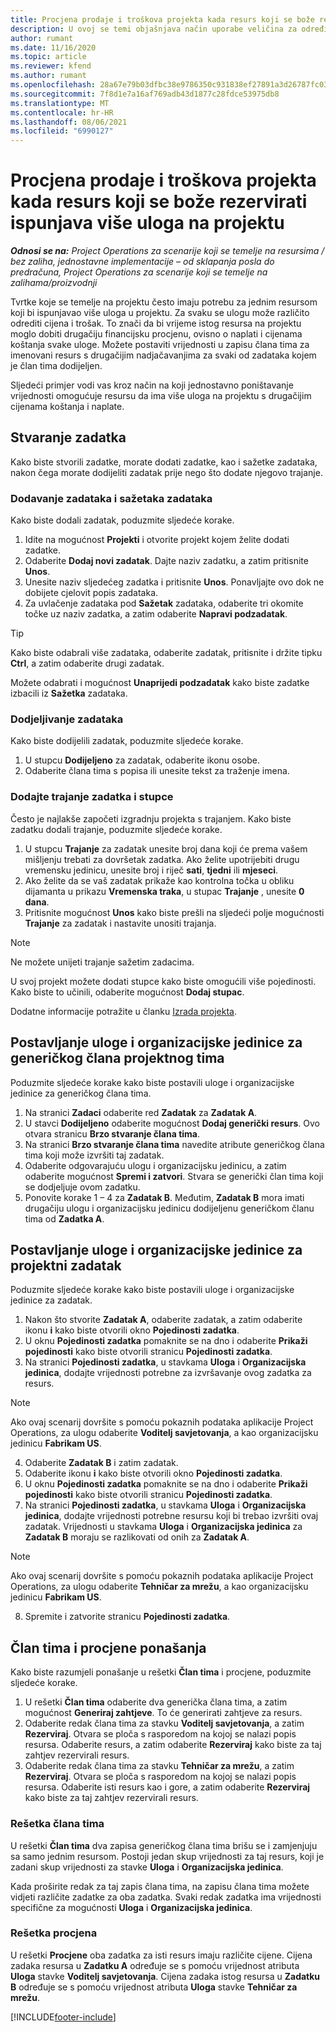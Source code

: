 ```yaml
---
title: Procjena prodaje i troškova projekta kada resurs koji se bože rezervirati ispunjava više uloga na projektu
description: U ovoj se temi objašnjava način uporabe veličina za određivanje cijena za potporu procjenama cijena i troškova za resurs koji ispunjava više uloga u projektu.
author: rumant
ms.date: 11/16/2020
ms.topic: article
ms.reviewer: kfend
ms.author: rumant
ms.openlocfilehash: 28a67e79b03dfbc38e9786350c931838ef27891a3d26787fc0334e0572528228
ms.sourcegitcommit: 7f8d1e7a16af769adb43d1877c28fdce53975db8
ms.translationtype: MT
ms.contentlocale: hr-HR
ms.lasthandoff: 08/06/2021
ms.locfileid: "6990127"
---
```

# <a name="estimate-project-sales-and-costs-when-a-bookable-resource-fills-multiple-roles-on-a-project"></a>Procjena prodaje i troškova projekta kada resurs koji se bože rezervirati ispunjava više uloga na projektu 

_**Odnosi se na:** Project Operations za scenarije koji se temelje na resursima / bez zaliha, jednostavne implementacije – od sklapanja posla do predračuna, Project Operations za scenarije koji se temelje na zalihama/proizvodnji_ 

Tvrtke koje se temelje na projektu često imaju potrebu za jednim resursom koji bi ispunjavao više uloga u projektu. Za svaku se ulogu može različito odrediti cijena i trošak. To znači da bi vrijeme istog resursa na projektu moglo dobiti drugačiju financijsku procjenu, ovisno o naplati i cijenama koštanja svake uloge. Možete postaviti vrijednosti u zapisu člana tima za imenovani resurs s drugačijim nadjačavanjima za svaki od zadataka kojem je član tima dodijeljen.

Sljedeći primjer vodi vas kroz način na koji jednostavno poništavanje vrijednosti omogućuje resursu da ima više uloga na projektu s drugačijim cijenama koštanja i naplate.

## <a name="create-tasks"></a>Stvaranje zadatka
Kako biste stvorili zadatke, morate dodati zadatke, kao i sažetke zadataka, nakon čega morate dodijeliti zadatak prije nego što dodate njegovo trajanje. 

### <a name="add-tasks-and-summary-tasks"></a>Dodavanje zadataka i sažetaka zadataka
Kako biste dodali zadatak, poduzmite sljedeće korake.

1. Idite na mogućnost **Projekti** i otvorite projekt kojem želite dodati zadatke.
2. Odaberite **Dodaj novi zadatak**. Dajte naziv zadatku, a zatim pritisnite **Unos**.
3. Unesite naziv sljedećeg zadatka i pritisnite **Unos**. Ponavljajte ovo dok ne dobijete cjelovit popis zadataka.
3. Za uvlačenje zadataka pod **Sažetak** zadataka, odaberite tri okomite točke uz naziv zadatka, a zatim odaberite **Napravi podzadatak**. 

  > [!TIP]
  > Kako biste odabrali više zadataka, odaberite zadatak, pritisnite i držite tipku **Ctrl**, a zatim odaberite drugi zadatak.
  >
  > Možete odabrati i mogućnost **Unaprijedi podzadatak** kako biste zadatke izbacili iz **Sažetka** zadataka.

### <a name="assign-tasks"></a>Dodjeljivanje zadataka

Kako biste dodijelili zadatak, poduzmite sljedeće korake.

1. U stupcu **Dodijeljeno** za zadatak, odaberite ikonu osobe.
2. Odaberite člana tima s popisa ili unesite tekst za traženje imena.

### <a name="add-task-duration-and-columns"></a>Dodajte trajanje zadatka i stupce

Često je najlakše započeti izgradnju projekta s trajanjem. Kako biste zadatku dodali trajanje, poduzmite sljedeće korake.

1. U stupcu **Trajanje** za zadatak unesite broj dana koji će prema vašem mišljenju trebati za dovršetak zadatka. Ako želite upotrijebiti drugu vremensku jedinicu, unesite broj i riječ **sati**, **tjedni** ili **mjeseci**.
2. Ako želite da se vaš zadatak prikaže kao kontrolna točka u obliku dijamanta u prikazu **Vremenska traka**, u stupac **Trajanje** , unesite **0 dana**.
3. Pritisnite mogućnost **Unos** kako biste prešli na sljedeći polje mogućnosti **Trajanje** za zadatak i nastavite unositi trajanja.

  > [!NOTE]
  > Ne možete unijeti trajanje sažetim zadacima.

U svoj projekt možete dodati stupce kako biste omogućili više pojedinosti. Kako biste to učinili, odaberite mogućnost **Dodaj stupac**. 

Dodatne informacije potražite u članku [Izrada projekta](https://support.microsoft.com/en-us/office/create-a-project-a5b5e823-fb2e-45fd-be00-7d84422d9749).

## <a name="set-up-the-role-and-organization-unit-for-a-generic-project-team-member"></a>Postavljanje uloge i organizacijske jedinice za generičkog člana projektnog tima
Poduzmite sljedeće korake kako biste postavili uloge i organizacijske jedinice za generičkog člana tima.

1. Na stranici **Zadaci** odaberite red **Zadatak** za **Zadatak A**. 
2. U stavci **Dodijeljeno** odaberite mogućnost **Dodaj generički resurs**. Ovo otvara stranicu **Brzo stvaranje člana tima**.
3. Na stranici **Brzo stvaranje člana tima** navedite atribute generičkog člana tima koji može izvršiti taj zadatak.
4. Odaberite odgovarajuću ulogu i organizacijsku jedinicu, a zatim odaberite mogućnost **Spremi i zatvori**. Stvara se generički član tima koji se dodjeljuje ovom zadatku. 
5. Ponovite korake 1 – 4 za **Zadatak B**. Međutim, **Zadatak B** mora imati drugačiju ulogu i organizacijsku jedinicu dodijeljenu generičkom članu tima od **Zadatka A**. 

## <a name="set-up-the-role-and-organization-unit-for-a-project-task"></a>Postavljanje uloge i organizacijske jedinice za projektni zadatak
Poduzmite sljedeće korake kako biste postavili uloge i organizacijske jedinice za zadatak.

1. Nakon što stvorite **Zadatak A**, odaberite zadatak, a zatim odaberite ikonu **i** kako biste otvorili okno **Pojedinosti zadatka**. 
2. U oknu **Pojedinosti zadatka** pomaknite se na dno i odaberite **Prikaži pojedinosti** kako biste otvorili stranicu **Pojedinosti zadatka**.
3. Na stranici **Pojedinosti zadatka**, u stavkama **Uloga** i **Organizacijska jedinica**, dodajte vrijednosti potrebne za izvršavanje ovog zadatka za resurs. 

  > [!NOTE]
  > Ako ovaj scenarij dovršite s pomoću pokaznih podataka aplikacije Project Operations, za ulogu odaberite **Voditelj savjetovanja**, a kao organizacijsku jedinicu **Fabrikam US**.

4. Odaberite **Zadatak B** i zatim zadatak.
5. Odaberite ikonu **i** kako biste otvorili okno **Pojedinosti zadatka**. 
6. U oknu **Pojedinosti zadatka** pomaknite se na dno i odaberite **Prikaži pojedinosti** kako biste otvorili stranicu **Pojedinosti zadatka**.
7. Na stranici **Pojedinosti zadatka**, u stavkama **Uloga** i **Organizacijska jedinica**, dodajte vrijednosti potrebne resursu koji bi trebao izvršiti ovaj zadatak. Vrijednosti u stavkama **Uloga** i **Organizacijska jedinica** za **Zadatak B** moraju se razlikovati od onih za **Zadatak A**. 

  > [!NOTE]
  > Ako ovaj scenarij dovršite s pomoću pokaznih podataka aplikacije Project Operations, za ulogu odaberite **Tehničar za mrežu**, a kao organizacijsku jedinicu **Fabrikam US**.

8. Spremite i zatvorite stranicu **Pojedinosti zadatka**. 

## <a name="team-member-and-estimates-behavior"></a>Član tima i procjene ponašanja 
Kako biste razumjeli ponašanje u rešetki **Član tima** i procjene, poduzmite sljedeće korake.

1. U rešetki **Član tima** odaberite dva generička člana tima, a zatim mogućnost **Generiraj zahtjeve**. To će generirati zahtjeve za resurs. 
2. Odaberite redak člana tima za stavku **Voditelj savjetovanja**, a zatim **Rezerviraj**. Otvara se ploča s rasporedom na kojoj se nalazi popis resursa. Odaberite resurs, a zatim odaberite **Rezerviraj** kako biste za taj zahtjev rezervirali resurs.
3. Odaberite redak člana tima za stavku **Tehničar za mrežu**, a zatim **Rezerviraj**. Otvara se ploča s rasporedom na kojoj se nalazi popis resursa. Odaberite isti resurs kao i gore, a zatim odaberite **Rezerviraj** kako biste za taj zahtjev rezervirali resurs.

### <a name="team-member-grid"></a>Rešetka člana tima 

U rešetki **Član tima** dva zapisa generičkog člana tima brišu se i zamjenjuju sa samo jednim resursom. Postoji jedan skup vrijednosti za taj resurs, koji je zadani skup vrijednosti za stavke **Uloga** i **Organizacijska jedinica**.

Kada proširite redak za taj zapis člana tima, na zapisu člana tima možete vidjeti različite zadatke za oba zadatka. Svaki redak zadatka ima vrijednosti specifične za mogućnosti **Uloga** i **Organizacijska jedinica**. 

### <a name="estimates-grid"></a>Rešetka procjena 

U rešetki **Procjene** oba zadatka za isti resurs imaju različite cijene. Cijena zadaka resursa u **Zadatku A** određuje se s pomoću vrijednost atributa **Uloga** stavke **Voditelj savjetovanja**. Cijena zadaka istog resursa u **Zadatku B** određuje se s pomoću vrijednost atributa **Uloga** stavke **Tehničar za mrežu**.


[!INCLUDE[footer-include](../includes/footer-banner.md)]